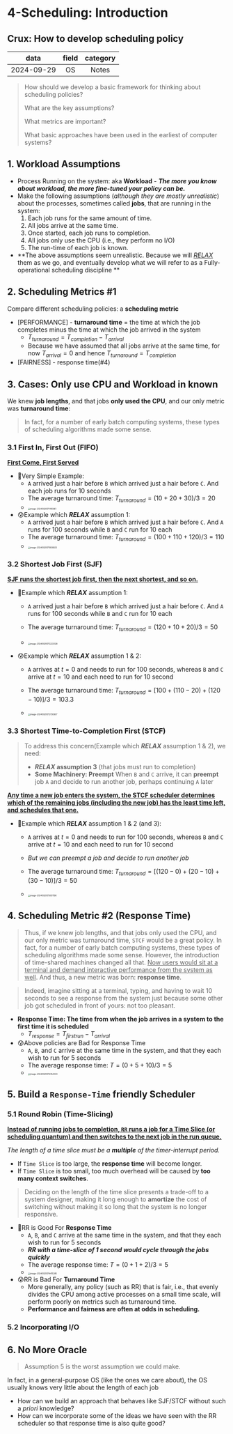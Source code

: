 # 4-Scheduling: Introduction

## **Crux: How to develop scheduling policy**

|    data    | field | category |
| :--------: | :---: | :------: |
| 2024-09-29 |  OS   |  Notes   |

>   How should we develop a basic framework for thinking about scheduling policies? 
>
>   What are the key assumptions? 
>
>   What metrics are important? 
>
>   What basic approaches have been used in the earliest of computer systems?

## 1. Workload Assumptions

*   Process Running on the system: aka **Workload** - ***The more you know about workload, the more fine-tuned your policy can be.***
*   Make the following assumptions (*although they are mostly unrealistic*) about the processes, sometimes called **jobs**, that are running in the system:
    1.   Each job runs for the same amount of time.
    2.   All jobs arrive at the same time.
    3.   Once started, each job runs to completion.
    4.   All jobs only use the CPU (i.e., they perform no I/O)
    5.   The run-time of each job is known.
*   **The above assumptions seem unrealistic. Because we will *<u>RELAX</u>* them as we go, and eventually develop what we will refer to as a Fully-operational scheduling discipline **

## 2. Scheduling Metrics #1

 Compare different scheduling policies: a **scheduling metric**

*   [PERFORMANCE] - **turnaround time** = the time at which the job completes minus the time at which the job
    arrived in the system
    *   $T_{turnaround} = T_{completion} - T_{arrival}$
    *   Because we have assumed that all jobs arrive at the same time, for now $T_{arrival} = 0$ and hence $T_{turnaround} = T_{completion}$
*   [FAIRNESS] - response time(#4)

## 3. Cases: Only use CPU and Workload in known

We knew **job lengths**, and that jobs **only used the CPU**, and our only metric was **turnaround time**:

>   In fact, for a number of early batch computing systems, these types of scheduling algorithms made some sense. 

### 3.1 First In, First Out (FIFO)

<u>**First Come, First Served**</u>

*   🙂Very Simple Example: 
    *   `A` arrived just a hair before `B` which arrived just a hair before `C`. And each job runs for 10 seconds
    *   The average turnaround time: $T_{turnaround} = (10 +20+30)/3 = 20$
    *   <img src="https://raw.githubusercontent.com/rouge3877/ImageHosting/main/image-20240929171416961.png" alt="image-20240929171416961" style="zoom:33%;" />
*   😰Example which ***RELAX*** assumption 1:
    *    `A` arrived just a hair before `B` which arrived just a hair before `C`. And `A` runs for 100 seconds while `B` and `C` run for 10 each
    *   The average turnaround time: $T_{turnaround} = (100 +110+120)/3 = 110$
    *   <img src="https://raw.githubusercontent.com/rouge3877/ImageHosting/main/image-20240929171858925.png" alt="image-20240929171858925" style="zoom:33%;" />

### 3.2 Shortest Job First (SJF)

<u>**SJF runs the shortest job first, then the next shortest, and so on.**</u>

*   🙂Example which ***RELAX*** assumption 1:

    *    `A` arrived just a hair before `B` which arrived just a hair before `C`. And `A` runs for 100 seconds while `B` and `C` run for 10 each

    *   The average turnaround time: $T_{turnaround} = (120 +10+20)/3 = 50$
    *   <img src="https://raw.githubusercontent.com/rouge3877/ImageHosting/main/image-20240929172222028.png" alt="image-20240929172222028" style="zoom:33%;" />

*   😰Example which ***RELAX*** assumption 1 & 2:

    *   `A` arrives at $t = 0$ and needs to run for 100 seconds, whereas `B` and `C` arrive at $t = 10$ and each need to run for 10 second

    *   The average turnaround time: $T_{turnaround} = [100 + (110-20)+(120-10)]/3 = 103.3$
    *   <img src="https://raw.githubusercontent.com/rouge3877/ImageHosting/main/image-20240929172738367.png" alt="image-20240929172738367" style="zoom:33%;" />

### 3.3 Shortest Time-to-Completion First (STCF)

>   To address this concern(Example which ***RELAX*** assumption 1 & 2), we need:
>
>   *   ***RELAX* assumption 3** (that jobs must run to completion)
>   *   **Some Machinery: Preempt** When `B` and `C` arrive, it can **preempt** job `A` and decide to run another job, perhaps continuing `A` later

 **<u>Any time a new job enters the system, the STCF scheduler determines which of the remaining jobs (including the new job) has the least time left, and schedules that one.</u>**

*   🙂Example which ***RELAX*** assumption 1 & 2 (and 3):

    *   `A` arrives at $t = 0$ and needs to run for 100 seconds, whereas `B` and `C` arrive at $t = 10$ and each need to run for 10 second
    *   *But we can preempt a job and decide to run another job*

    *   The average turnaround time: $T_{turnaround} = [(120 - 0) + (20 - 10)+(30-10)]/3 = 50$

    *   <img src="https://raw.githubusercontent.com/rouge3877/ImageHosting/main/image-20240929173601196.png" alt="image-20240929173601196" style="zoom:33%;" />



## 4. Scheduling Metric #2 (Response Time)

>   Thus, if we knew job lengths, and that jobs only used the CPU, and our only metric was turnaround time, `STCF` would be a great policy. In fact, for a number of early batch computing systems, these types of scheduling algorithms made some sense. However, the introduction of time-shared machines changed all that. <u>Now users would sit at a terminal and demand interactive performance from the system as well</u>. And thus, a new metric was born: **response time**.

>   Indeed, imagine sitting at a terminal, typing, and having to wait 10 seconds to see a response from the system just because some other job got scheduled in front of yours: not too pleasant.

*   **Response Time: The time from when the job arrives in a system to the first time it is scheduled**
    *   $T_{response} = T_{firstrun} - T_{arrival}$
*   😰Above policies are Bad for Response Time
    *   `A`, `B`, and `C` arrive at the same time in the system, and that they each wish to run for 5 seconds
    *   The average response time: $T = (0 + 5 + 10) / 3 = 5$
    *   <img src="https://raw.githubusercontent.com/rouge3877/ImageHosting/main/image-20240929174354333.png" alt="image-20240929174354333" style="zoom:33%;" />

## 5.  Build a `Response-Time` friendly Scheduler

### 5.1 Round Robin (Time-Slicing)

 **<u>Instead of running jobs to completion, `RR` runs a job for a Time Slice (or scheduling quantum) and then switches to the next job in the run queue.</u>**

*The length of a time slice must be a **multiple** of the timer-interrupt period.*

*   If `Time Slice` is too large, the **response time** will become  longer.
*   If `Time Slice` is too small, too much overhead will be caused by **too many context switches**.

>    Deciding on the length of the time slice presents a trade-off to a system designer, making it long enough to **amortize** the cost of switching without making it so long that the system is no longer responsive.



*   🙂RR is Good For **Response Time**
    *   `A`, `B`, and `C` arrive at the same time in the system, and that they each wish to run for 5 seconds
    *   ***RR with a time-slice of 1 second would cycle through the jobs quickly***
    *   The average response time: $T = (0 + 1 + 2) / 3 = 5$
    *   <img src="https://raw.githubusercontent.com/rouge3877/ImageHosting/main/image-20240929174415385.png" alt="image-20240929174415385" style="zoom:33%;" />
*   😰RR is Bad For **Turnaround Time**
    *   More generally, any policy (such as RR) that is fair, i.e., that evenly divides the CPU among active processes on a small time scale, will perform poorly on metrics such as turnaround time. 
    *   **Performance and fairness are often at odds in scheduling.**

### 5.2 Incorporating I/O



## 6. No More Oracle

>   Assumption 5 is the worst assumption we could make. 

In fact, in a general-purpose OS (like the ones we care about), the OS usually knows very little about the length of each job

*   How can we build an approach that behaves like SJF/STCF without such a *priori* knowledge?
*   How can we incorporate some of the ideas we have seen with the RR scheduler so that response time is also quite good?
